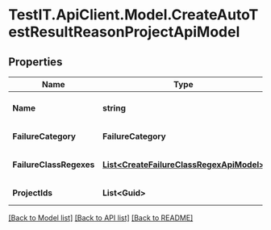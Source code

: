 # TestIT.ApiClient.Model.CreateAutoTestResultReasonProjectApiModel

## Properties

Name | Type | Description | Notes
------------ | ------------- | ------------- | -------------
**Name** | **string** | Failure category name | 
**FailureCategory** | **FailureCategory** | Category type | 
**FailureClassRegexes** | [**List&lt;CreateFailureClassRegexApiModel&gt;**](CreateFailureClassRegexApiModel.md) | Failure category regexes | [optional] 
**ProjectIds** | **List&lt;Guid&gt;** | Projects identifiers | [optional] 

[[Back to Model list]](../README.md#documentation-for-models) [[Back to API list]](../README.md#documentation-for-api-endpoints) [[Back to README]](../README.md)

